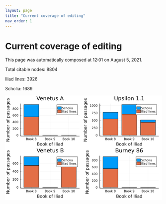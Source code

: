 ```yaml
---
layout: page
title: "Current coverage of editing"
nav_order: 1
---
```



# Current coverage of editing

This page was automatically composed at 12:01 on August 5, 2021.

Total citable nodes: 8804

Iliad lines: 3926

Scholia: 1689

![Summary of coverage](./coverage.png)